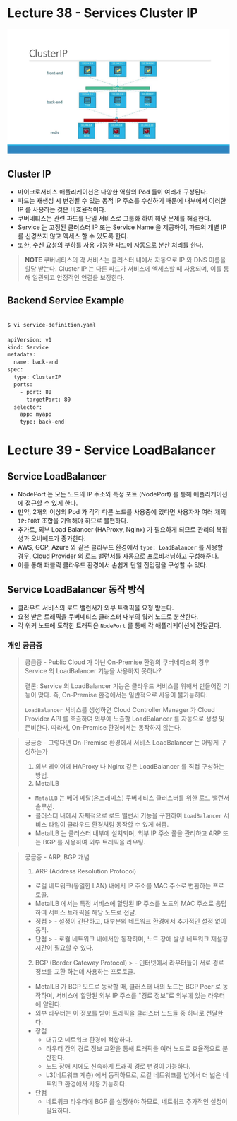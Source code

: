 # Lecture 38 - Services Cluster IP

![lecture38-1.png](./img/lecture38-1.jpg)

## Cluster IP

- 마이크로서비스 애플리케이션은 다양한 역할의 Pod 들이 여러개 구성된다.
- 파드는 재생성 시 변경될 수 있는 동적 IP 주소를 수신하기 때문에 내부에서 이러한 IP 를 사용하는 것은 비효율적이다.
- 쿠버네티스는 관련 파드를 단일 서비스로 그룹화 하여 해당 문제를 해결한다.
- Service 는 고정된 클러스터 IP 또는 Service Name 을 제공하여, 파드의 개별 IP 를 신경쓰지 않고 엑세스 할 수 있도록 한다.
- 또한,  수신 요청의 부하를 사용 가능한 파드에 자동으로 분산 처리를 한다.

> **NOTE**
> 쿠버네티스의 각 서비스는 클러스터 내에서 자동으로 IP 와 DNS 이름을 할당 받는다.
> Cluster IP 는 다른 파드가 서비스에 엑세스할 때 사용되며, 이를 통해 일관되고 안정적인 연결을 보장한다.

## Backend Service Example

```bash

$ vi service-definition.yaml

apiVersion: v1
kind: Service
metadata:
  name: back-end
spec:
  type: ClusterIP
  ports:
    - port: 80
      targetPort: 80
  selector:
    app: myapp
    type: back-end
```


# Lecture 39 - Service LoadBalancer

## Service LoadBalancer

- NodePort 는 모든 노드의 IP 주소와 특정 포트 (NodePort) 를 통해 애플리케이션에 접근할 수 있게 한다.
- 만약, 2개의 이상의 Pod 가 각각 다른 노드를 사용중에 있다면 사용자가 여러 개의 `IP:PORT` 조합을 기억해야 하므로 불편하다.
- 추가로, 외부 Load Balancer (HAProxy, Nginx) 가 필요하게 되므로 관리의 복잡성과 오버헤드가 증가한다.
- AWS, GCP, Azure 와 같은 클라우드 환경에서 `type: LoadBalancer` 를 사용할 경우, Cloud Provider 의 로드 밸런서를 자동으로 프로비저닝하고 구성해준다.
- 이를 통해 퍼블릭 클라우드 환경에서 손쉽게 단일 진입점을 구성할 수 있다.

## Service LoadBalancer 동작 방식

- 클라우드 서비스의 로드 밸런서가 외부 트랙픽을 요청 받는다.
- 요청 받은 트래픽을 쿠버네티스 클러스터 내부의 워커 노드로 분산한다.
- 각 워커 노드에 도착한 트래픽은 `NodePort` 를 통해 각 애플리케이션에 전달된다.

### 개인 궁금증

> 궁금증 - Public Cloud 가 아닌 On-Premise 환경의 쿠버네티스의 경우 Service 의 LoadBalancer 기능을 사용하지 못하나?
> 
> 결론: Service 의 LoadBalancer 기능은 클라우드 서비스를 위해서 만들어진 기능이 맞다. 즉, On-Premise 환경에서는 일반적으로 사용이 불가능하다.
>
> `LoadBalancer` 서비스를 생성하면 Cloud Controller Manager 가 Cloud Provider API 를 호출하여 외부에 노출할 LoadBalancer 를 자동으로 생성 및 준비한다.
> 따라서, On-Premise 환경에서는 동작하지 않는다.

> 궁금증 - 그렇다면 On-Premise 환경에서 서비스 LoadBalancer 는 어떻게 구성하는가
> 1. 외부 레이어에 HAProxy 나 Nginx 같은 LoadBalancer 를 직접 구성하는 방법.
> 2. MetalLB
>   - `MetalLB` 는 베어 메탈(온프레미스) 쿠버네티스 클러스터를 위한 로드 밸런서 솔루션.
>   - 클러스터 내에서 자체적으로 로드 밸런서 기능을 구현하여 `LoadBalancer` 서비스 타입이 클라우드 환경처럼 동작할 수 있게 해줌.
>   - MetalLB 는 클러스터 내부에 설치되며, 외부 IP 주소 풀을 관리하고 ARP 또는 BGP 를 사용하여 외부 트래픽을 라우팅.

> 궁금증 - ARP, BGP 개념
> 1. ARP (Address Resolution Protocol)
>   - 로컬 네트워크(동일한 LAN) 내에서 IP 주소를 MAC 주소로 변환하는 프로토콜.
>   - MetalLB 에서는 특정 서비스에 할당된 IP 주소를 노드의 MAC 주소로 응답하여 서비스 트래픽을 해당 노드로 전달.
>   - 징점
      >     - 설정이 간단하고, 대부분의 네트워크 환경에서 추가적인 설정 없이 동작.
>   - 단점
      >     - 로컬 네트워크 내에서만 동작하며, 노드 장애 발생 네트워크 재설정 시간이 필요할 수 있다.
> 2. BGP (Border Gateway Protocol)
     >   - 인터넷에서 라우터들이 서로 경로 정보를 교환 하는데 사용하는 프로토콜.
>   - MetalLB 가 BGP 모드로 동작할 때, 클러스터 내의 노드는 BGP Peer 로 동작하며, 서비스에 할당된 외부 IP 주소를 "경로 정보"로 외부에 있는 라우터에 알린다.
>   - 외부 라우터는 이 정보를 받아 트래픽을 클러스터 노드들 중 하나로 전달한다.
>   - 장점
>     - 대규모 네트워크 환경에 적합하다.
>     - 라우터 간의 경로 정보 교환을 통해 트래픽을 여러 노드로 효율적으로 분산한다.
>     - 노드 장애 시에도 신속하게 트래픽 경로 변경이 가능하다.
>     - L3(네트워크 계층) 에서 동작하므로, 로컬 네트워크를 넘어서 더 넓은 네트워크 환경에서 사용 가능하다.
>   - 단점
>     - 네트워크 라우터에 BGP 를 설정해야 하므로, 네트워크 추가적인 설정이 필요하다.